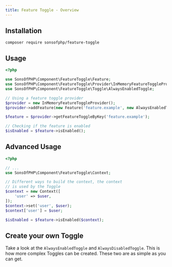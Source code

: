 ```yaml
---
title: Feature Toggle - Overview
---
```


## Installation

```shell
composer require sonsofphp/feature-toggle
```

## Usage

```php
<?php

use SonsOfPHP\Component\FeatureToggle\Feature;
use SonsOfPHP\Component\FeatureToggle\Provider\InMemoryFeatureToggleProvider;
use SonsOfPHP\Component\FeatureToggle\Toggle\AlwaysEnabledToggle;

// Using a feature toggle provider
$provider = new InMemoryFeatureToggleProvider();
$provider->addFeature(new Feature('feature.example', new AlwaysEnabledToggle()));

$feature = $provider->getFeatureToggleByKey('feature.example');

// Checking if the feature is enabled
$isEnabled = $feature->isEnabled();
```

## Advanced Usage

```php
<?php

// ...
use SonsOfPHP\Component\FeatureToggle\Context;

// Different ways to build the context, the context
// is used by the Toggle
$context = new Context([
    'user' => $user,
]);
$context->set('user', $user);
$context['user'] = $user;

$isEnabled = $feature->isEnabled($context);
```

## Create your own Toggle

Take a look at the `AlwaysEnabledToggle` and `AlwaysDisabledToggle`. This is how
more complex Toggles can be created. These two are as simple as you can get.
